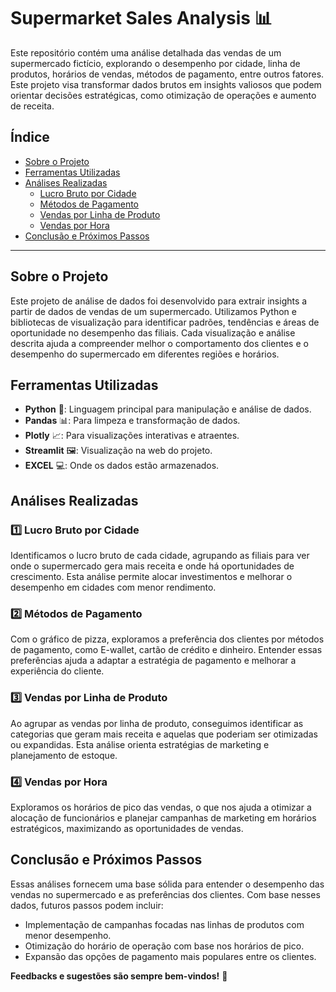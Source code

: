 # Supermarket Sales Analysis 📊

Este repositório contém uma análise detalhada das vendas de um supermercado fictício, explorando o desempenho por cidade, linha de produtos, horários de vendas, métodos de pagamento, entre outros fatores. Este projeto visa transformar dados brutos em insights valiosos que podem orientar decisões estratégicas, como otimização de operações e aumento de receita.

## Índice

- [Sobre o Projeto](#sobre-o-projeto)
- [Ferramentas Utilizadas](#ferramentas-utilizadas)
- [Análises Realizadas](#análises-realizadas)
  - [Lucro Bruto por Cidade](#lucro-bruto-por-cidade)
  - [Métodos de Pagamento](#métodos-de-pagamento)
  - [Vendas por Linha de Produto](#vendas-por-linha-de-produto)
  - [Vendas por Hora](#vendas-por-hora)
- [Conclusão e Próximos Passos](#conclusão-e-próximos-passos)

---

## Sobre o Projeto

Este projeto de análise de dados foi desenvolvido para extrair insights a partir de dados de vendas de um supermercado. Utilizamos Python e bibliotecas de visualização para identificar padrões, tendências e áreas de oportunidade no desempenho das filiais. Cada visualização e análise descrita ajuda a compreender melhor o comportamento dos clientes e o desempenho do supermercado em diferentes regiões e horários.

## Ferramentas Utilizadas

- **Python** 🐍: Linguagem principal para manipulação e análise de dados.
- **Pandas** 📊: Para limpeza e transformação de dados.
- **Plotly** 📈: Para visualizações interativas e atraentes.
- **Streamlit** 🖼️: Visualização na web do projeto.
- **EXCEL** 💻: Onde os dados estão armazenados.

## Análises Realizadas

### 1️⃣ Lucro Bruto por Cidade
Identificamos o lucro bruto de cada cidade, agrupando as filiais para ver onde o supermercado gera mais receita e onde há oportunidades de crescimento. Esta análise permite alocar investimentos e melhorar o desempenho em cidades com menor rendimento.

### 2️⃣ Métodos de Pagamento
Com o gráfico de pizza, exploramos a preferência dos clientes por métodos de pagamento, como E-wallet, cartão de crédito e dinheiro. Entender essas preferências ajuda a adaptar a estratégia de pagamento e melhorar a experiência do cliente. 

### 3️⃣ Vendas por Linha de Produto
Ao agrupar as vendas por linha de produto, conseguimos identificar as categorias que geram mais receita e aquelas que poderiam ser otimizadas ou expandidas. Esta análise orienta estratégias de marketing e planejamento de estoque.

### 4️⃣ Vendas por Hora
Exploramos os horários de pico das vendas, o que nos ajuda a otimizar a alocação de funcionários e planejar campanhas de marketing em horários estratégicos, maximizando as oportunidades de vendas.

## Conclusão e Próximos Passos

Essas análises fornecem uma base sólida para entender o desempenho das vendas no supermercado e as preferências dos clientes. Com base nesses dados, futuros passos podem incluir:

- Implementação de campanhas focadas nas linhas de produtos com menor desempenho.
- Otimização do horário de operação com base nos horários de pico.
- Expansão das opções de pagamento mais populares entre os clientes.

**Feedbacks e sugestões são sempre bem-vindos!** 🚀
